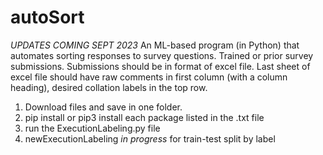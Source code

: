 # autoSort
*UPDATES COMING SEPT 2023* An ML-based program (in Python) that automates sorting responses to survey questions. Trained or prior survey submissions. Submissions should be in format of excel file. Last sheet of excel file should have raw comments in first column (with a column heading), desired collation labels in the top row. 
1. Download files and save in one folder.
2. pip install or pip3 install each package listed in the .txt file
3. run the ExecutionLabeling.py file 
4. newExecutionLabeling *in progress* for train-test split by label
